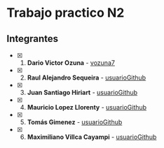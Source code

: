 # Trabajo practico N2

## Integrantes
- [x] 1.  **Dario Victor Ozuna** -  [vozuna7](https://github.com/vozuna7)
- [x] 2.  **Raul Alejandro Sequeira** -  [usuarioGithub](https://link.com)
- [x] 3.  **Juan Santiago Hiriart** -  [usuarioGithub](https://link.com)
- [x] 4.  **Mauricio Lopez Llorenty** -  [usuarioGithub](https://link.com)
- [x] 5.  **Tomás Gimenez** -  [usuarioGithub](https://link.com)
- [x] 6.  **Maximiliano Villca Cayampi** -  [usuarioGithub](https://link.com)